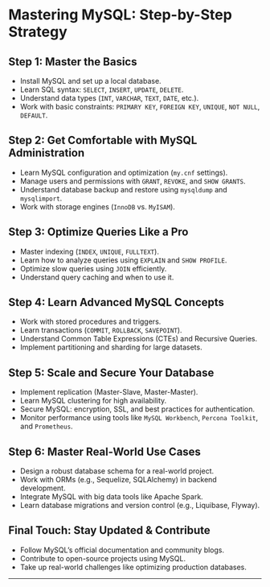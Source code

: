 # Mastering MySQL: Step-by-Step Strategy

## **Step 1: Master the Basics**
- Install MySQL and set up a local database.
- Learn SQL syntax: `SELECT`, `INSERT`, `UPDATE`, `DELETE`.
- Understand data types (`INT`, `VARCHAR`, `TEXT`, `DATE`, etc.).
- Work with basic constraints: `PRIMARY KEY`, `FOREIGN KEY`, `UNIQUE`, `NOT NULL`, `DEFAULT`.

## **Step 2: Get Comfortable with MySQL Administration**
- Learn MySQL configuration and optimization (`my.cnf` settings).
- Manage users and permissions with `GRANT`, `REVOKE`, and `SHOW GRANTS`.
- Understand database backup and restore using `mysqldump` and `mysqlimport`.
- Work with storage engines (`InnoDB` vs. `MyISAM`).

## **Step 3: Optimize Queries Like a Pro**
- Master indexing (`INDEX`, `UNIQUE`, `FULLTEXT`).
- Learn how to analyze queries using `EXPLAIN` and `SHOW PROFILE`.
- Optimize slow queries using `JOIN` efficiently.
- Understand query caching and when to use it.

## **Step 4: Learn Advanced MySQL Concepts**
- Work with stored procedures and triggers.
- Learn transactions (`COMMIT`, `ROLLBACK`, `SAVEPOINT`).
- Understand Common Table Expressions (CTEs) and Recursive Queries.
- Implement partitioning and sharding for large datasets.

## **Step 5: Scale and Secure Your Database**
- Implement replication (Master-Slave, Master-Master).
- Learn MySQL clustering for high availability.
- Secure MySQL: encryption, SSL, and best practices for authentication.
- Monitor performance using tools like `MySQL Workbench`, `Percona Toolkit`, and `Prometheus`.

## **Step 6: Master Real-World Use Cases**
- Design a robust database schema for a real-world project.
- Work with ORMs (e.g., Sequelize, SQLAlchemy) in backend development.
- Integrate MySQL with big data tools like Apache Spark.
- Learn database migrations and version control (e.g., Liquibase, Flyway).

## **Final Touch: Stay Updated & Contribute**
- Follow MySQL’s official documentation and community blogs.
- Contribute to open-source projects using MySQL.
- Take up real-world challenges like optimizing production databases.

---


